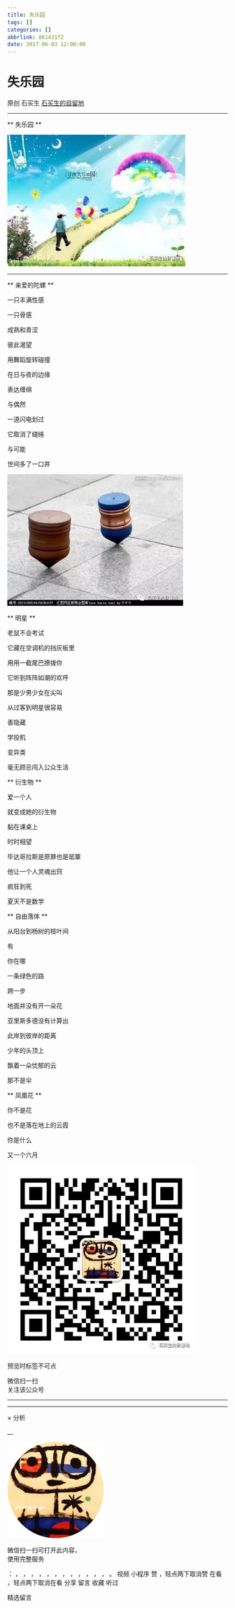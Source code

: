 ```yaml
---
title: 失乐园
tags: []
categories: []
abbrlink: 861431f2
date: 2017-06-03 12:00:00
---
```


#  失乐园

原创  石买生  [ 石买生的自留地 ](javascript:void\(0\);)

__ _ _ _ _

** 失乐园  **

![](20170603失乐园/img1.jpg)

****

** 亲爱的陀螺  **

一只丰满性感

一只骨感

成熟和青涩

彼此渴望

用舞蹈旋转碰撞

在日与夜的边缘

表达缠绵

与偶然

一道闪电划过

它取消了缱绻

与可能

世间多了一口井

![](20170603失乐园/img2.jpg)

** 明星  **

老鼠不会考试

它藏在空调机的挡灰板里

用用一截尾巴撩拨你

它听到阵阵如潮的欢呼

那是少男少女在尖叫

从过客到明星很容易

善隐藏

学投机

变异类

毫无顾忌闯入公众生活

** 衍生物  **

爱一个人

就变成她的衍生物

黏在课桌上

时时相望

毕达哥拉斯是原罪也是罂粟

他让一个人灵魂出窍

疯狂到死

夏天不是数学

** 自由落体  **

从阳台到杨树的枝叶间

有

你在哪

一条绿色的路

跨一步

地面并没有开一朵花

亚里斯多德没有计算出

此岸到彼岸的距离

少年的头顶上

飘着一朵忧郁的云

那不是伞

** 凤凰花  **

你不是花

也不是落在地上的云霞

你是什么

又一个六月

![](shared/img2.jpg)

  

预览时标签不可点

微信扫一扫  
关注该公众号





****



****



×  分析

__

![作者头像](shared/img1.png)

微信扫一扫可打开此内容，  
使用完整服务

：  ，  ，  ，  ，  ，  ，  ，  ，  ，  ，  ，  ，  。  视频  小程序  赞  ，轻点两下取消赞  在看  ，轻点两下取消在看
分享  留言  收藏  听过

精选留言

